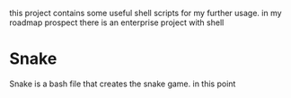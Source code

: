 this project contains some useful shell scripts for my further usage.
in my roadmap prospect there is an enterprise project with shell 

# Snake

Snake is a bash file that creates the snake game. in this point
